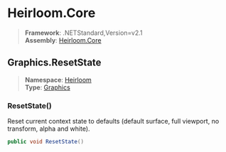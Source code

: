 # Heirloom.Core

> **Framework**: .NETStandard,Version=v2.1  
> **Assembly**: [Heirloom.Core][0]  

## Graphics.ResetState

> **Namespace**: [Heirloom][0]  
> **Type**: [Graphics][1]  

### ResetState()

Reset current context state to defaults (default surface, full viewport, no transform, alpha and white).

```cs
public void ResetState()
```

[0]: ../../../Heirloom.Core.md
[1]: ../Graphics.md
